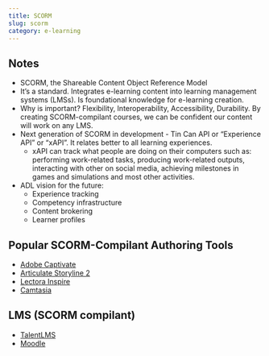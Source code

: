 ```yaml
---
title: SCORM
slug: scorm
category: e-learning
---
```


## Notes
- SCORM, the Shareable Content Object Reference Model
- It’s a standard. Integrates e-learning content into learning management systems (LMSs). Is foundational knowledge for e-learning creation. 
- Why is important? Flexibility, Interoperability, Accessibility, Durability. By creating SCORM-compilant courses, we can be confident our content will work on any LMS.
- Next generation of SCORM in development - Tin Can API or “Experience API” or “xAPI”. It relates better to all learning experiences. 
	- xAPI can track what people are doing on their computers such as: performing work-related tasks, producing work-related outputs, interacting with other on social media, achieving milestones in games and simulations and most other activities.
- ADL vision for the future: 
	- Experience tracking
	- Competency infrastructure
	- Content brokering
	- Learner profiles 

## Popular SCORM-Compilant Authoring Tools
- [Adobe Captivate][1]
- [Articulate Storyline 2][2]
- [Lectora Inspire][3]
- [Camtasia][4]

## LMS (SCORM compilant)
- [TalentLMS][5]
- [Moodle][6]


[1]:	https://www.adobe.com/mx/products/captivate.html
[2]:	https://articulate.com/
[3]:	https://www.trivantis.com/products/inspire-e-learning-software/b
[4]:	https://www.techsmith.es/
[5]:	https://www.talentlms.com/tour
[6]:	https://moodle.org/?lang=es

